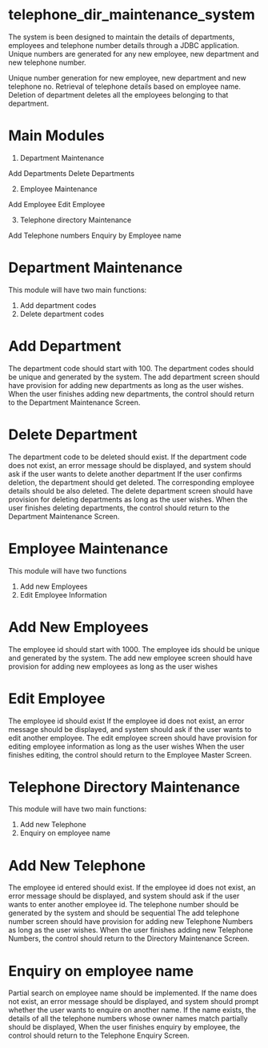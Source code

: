 telephone_dir_maintenance_system
================================


The system is been designed to maintain the details of departments, employees and telephone number details through a JDBC application. Unique numbers are generated for any new employee, new department and new telephone number.

Unique number generation for new employee, new department and new telephone no.
Retrieval of telephone details based on employee name.
Deletion of department deletes all the employees belonging to that department.

Main Modules
============


1. Department Maintenance

Add Departments
Delete Departments


2. Employee Maintenance

Add Employee
Edit Employee


3. Telephone directory Maintenance

Add Telephone numbers
Enquiry by Employee name


Department Maintenance
======================

This module will have two main functions:

1. Add department codes
2. Delete department codes

Add Department
==============

The department code should start with 100.
The department codes should be unique and generated by the system.
The add department screen should have provision for adding new departments as long as the user wishes.
When the user finishes adding new departments, the control should return to the Department Maintenance Screen.

Delete Department
=================

The department code to be deleted should exist.
If the department code does not exist, an error message should be displayed, and system should ask if the user wants to delete another department
If the user confirms deletion, the department should get deleted. The corresponding employee details should be also deleted.
The delete department screen should have provision for deleting departments as long as the user wishes.
When the user finishes deleting departments, the control should return to the Department Maintenance Screen.


Employee Maintenance
====================

This module will have two functions

1. Add new Employees
2. Edit Employee Information


Add New Employees
=================

The employee id should start with 1000.
The employee ids should be unique and generated by the system.
The add new employee screen should have provision for adding new employees as long as the user wishes


Edit Employee
=============

The employee id should exist
If the employee id does not exist,  an error message should be displayed, and system should ask if the user wants to edit another employee.
The edit employee screen should have provision for editing employee information as long as the user wishes
When the user finishes editing,  the control should return to the Employee Master Screen.

Telephone Directory Maintenance
===============================

This module will have two main functions:

1. Add new Telephone
2. Enquiry on employee name


Add New Telephone
=================

The employee id entered should exist.
If the employee id does not exist,   an error message should be displayed, and system should ask if the user wants to enter another employee id.
The telephone number should be generated by the system and should be sequential
The add telephone number screen should have provision for adding new Telephone Numbers as long as the user wishes.
When the user finishes adding new Telephone Numbers,  the control should return to the Directory Maintenance Screen.


Enquiry on employee name
========================

Partial search on employee name should be implemented.
If the name does not exist,  an error message should be displayed,  and system should prompt whether the user wants to enquire on another name.
If the name exists,  the details of all the telephone numbers whose owner names
match partially should be displayed,
When the user finishes enquiry by employee,  the control should return to the Telephone Enquiry Screen.

